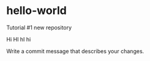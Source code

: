 # hello-world
Tutorial #1  new repository

Hi HI hI hi

Write a commit message that describes your changes.

